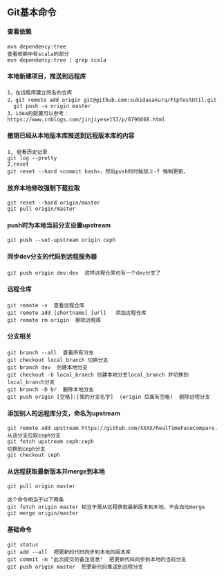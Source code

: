 ## Git基本命令

#### 查看依赖
    mvn dependency:tree
    查看依赖中有scala的部分
    mvn dependency:tree | grep scala


#### 本地新建项目，推送到远程库
    1，在远程库建立同名的仓库
    2，git remote add origin git@github.com:sukidasakura/FtpTestUtil.git  
      git push -u origin master
    3，idea的配置可以参考：
    https://www.cnblogs.com/jinjiyese153/p/6796668.html


#### 撤销已经从本地版本库推送到远程版本库的内容
    1, 查看历史记录
    git log --pretty  
    2,reset
    git reset --hard <commit hash>，然后push的时候加上-f 强制更新。

#### 放弃本地修改强制下载拉取
    git reset --hard origin/master
    git pull origin/master

#### push时为本地当前分支设置upstream
    git push --set-upstream origin ceph

#### 同步dev分支的代码到远程服务器
    git push origin dev:dev  这样远程仓库也有一个dev分支了

#### 远程仓库
    git remote -v  查看远程仓库  
    git remote add [shortname] [url]   添加远程仓库  
    git remote rm origin  删除远程库

#### 分支相关
    git branch --all  查看所有分支  
    git checkout local_branch 切换分支
    git branch dev  创建本地分支
    git checkout -b local_branch 创建本地分支local_branch 并切换到local_branch分支  
    git branch -D br  删除本地分支  
    git push origin [空格]:[我的分支名字]  (origin 后面有空格)  删除远程分支

#### 添加别人的远程库分支，命名为upstream
    git remote add upstream https://github.com/XXXX/RealTimeFaceCompare.  
    从该分支拉取ceph分支  
    git fetch upstream ceph:ceph  
    切换到ceph分支  
    git checkout ceph  

#### 从远程获取最新版本并merge到本地
    git pull origin master
     
    这个命令相当于以下两条
    git fetch origin master 相当于是从远程获取最新版本到本地，不会自动merge  
    git merge origin/master

#### 基础命令
    git status  
    git add --all  把更新的代码同步到本地的版本库  
    git commit -m "此次提交的备注信息"  把更新代码同步到本地的当前分支  
    git push origin master  把更新代码推送到远程分支  